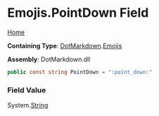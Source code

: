 # Emojis\.PointDown Field

[Home](../../../README.md)

**Containing Type**: [DotMarkdown](../../README.md)\.[Emojis](../README.md)

**Assembly**: DotMarkdown\.dll

```csharp
public const string PointDown = ":point_down:"
```

### Field Value

System\.[String](https://docs.microsoft.com/en-us/dotnet/api/system.string)